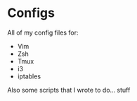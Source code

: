 Configs
=======

All of my config files for:
* Vim
* Zsh
* Tmux
* i3
* iptables

Also some scripts that I wrote to do... stuff
